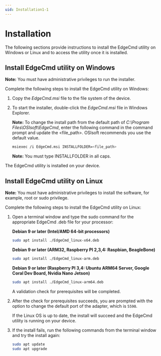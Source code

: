 ```yaml
---
uid: Installation1-1
---
```


# Installation

The following sections provide instructions to install the EdgeCmd utility on Windows or Linux and to access the utility once it is installed.

## Install EdgeCmd utility on Windows

**Note:** You must have administrative privileges to run the installer.

Complete the following steps to install the EdgeCmd utility on Windows:

1. Copy the _EdgeCmd.msi_ file to the file system of the device.
2. To start the installer, double-click the _EdgeCmd.msi_ file in Windows Explorer.

   **Note:** To change the install path from the default path of *C:\Program Files\OSIsoft\EdgeCmd*, enter the following command in the command prompt and update the <file_path>. OSIsoft recommends you use the default value.

    ```bash
    msiexec /i EdgeCmd.msi INSTALLFOLDER=<file_path>
    ```

   **Note:** You must type INSTALLFOLDER in all caps.

The EdgeCmd utility is installed on your device.

## Install EdgeCmd utility on Linux

**Note:** You must have administrative privileges to install the software, for example, root or sudo privilege.

Complete the following steps to install the EdgeCmd utility on Linux:

1. Open a terminal window and type the sudo command for the appropriate EdgeCmd .deb file for your processor:

    **Debian 9 or later (Intel/AMD 64-bit processors)**

    ```bash
    sudo apt install ./EdgeCmd_linux-x64.deb
    ```

    **Debian 9 or later (ARM32, Raspberry PI 2,3,4: Raspbian, BeagleBone)**

    ```bash
    sudo apt install ./EdgeCmd_linux-arm.deb
    ```

    **Debian 9 or later (Raspberry PI 3,4: Ubuntu ARM64 Server, Google Coral Dev Board, Nvidia Nano Jetson)**

    ```bash
    sudo apt install ./EdgeCmd_linux-arm64.deb
    ```

    A validation check for prerequisites will be completed.

2. After the check for prerequisites succeeds, you are prompted with the option to change the default port of the adapter, which is `5590`.

    If the Linux OS is up to date, the install will succeed and the EdgeCmd utility is running on your device.

3. If the install fails, run the following commands from the terminal window and try the install again:

    ```bash
    sudo apt update
    sudo apt upgrade
    ```

